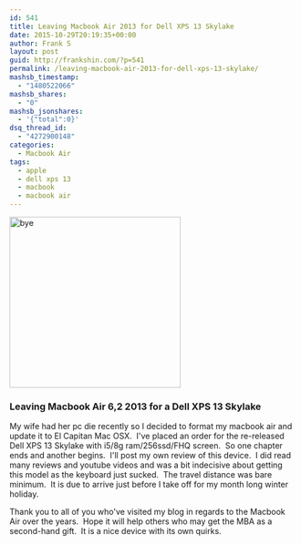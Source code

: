 ```yaml
---
id: 541
title: Leaving Macbook Air 2013 for Dell XPS 13 Skylake
date: 2015-10-29T20:19:35+00:00
author: Frank S
layout: post
guid: http://frankshin.com/?p=541
permalink: /leaving-macbook-air-2013-for-dell-xps-13-skylake/
mashsb_timestamp:
  - "1480522066"
mashsb_shares:
  - "0"
mashsb_jsonshares:
  - '{"total":0}'
dsq_thread_id:
  - "4272900148"
categories:
  - Macbook Air
tags:
  - apple
  - dell xps 13
  - macbook
  - macbook air
---
```

<a href="http://frankshin.com/wp-content/uploads/2015/10/bye.jpg"><img class=" size-medium wp-image-542 aligncenter" src="http://frankshin.com/wp-content/uploads/2015/10/bye-300x300.jpg" alt="bye" width="300" height="300" /></a>
<h3><strong>Leaving Macbook Air 6,2 2013 for a Dell XPS 13 Skylake</strong></h3>
My wife had her pc die recently so I decided to format my macbook air and update it to El Capitan Mac OSX.  I've placed an order for the re-released Dell XPS 13 Skylake with i5/8g ram/256ssd/FHQ screen.  So one chapter ends and another begins.  I'll post my own review of this device.  I did read many reviews and youtube videos and was a bit indecisive about getting this model as the keyboard just sucked.  The travel distance was bare minimum.  It is due to arrive just before I take off for my month long winter holiday.

Thank you to all of you who've visited my blog in regards to the Macbook Air over the years.  Hope it will help others who may get the MBA as a second-hand gift.  It is a nice device with its own quirks.